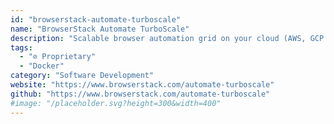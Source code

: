 ```yaml
---
id: "browserstack-automate-turboscale"
name: "BrowserStack Automate TurboScale"
description: "Scalable browser automation grid on your cloud (AWS, GCP and Azure) supporting Selenium and Playwright."
tags:
  - "⊘ Proprietary"
  - "Docker"
category: "Software Development"
website: "https://www.browserstack.com/automate-turboscale"
github: "https://www.browserstack.com/automate-turboscale"
#image: "/placeholder.svg?height=300&width=400"
---
```


